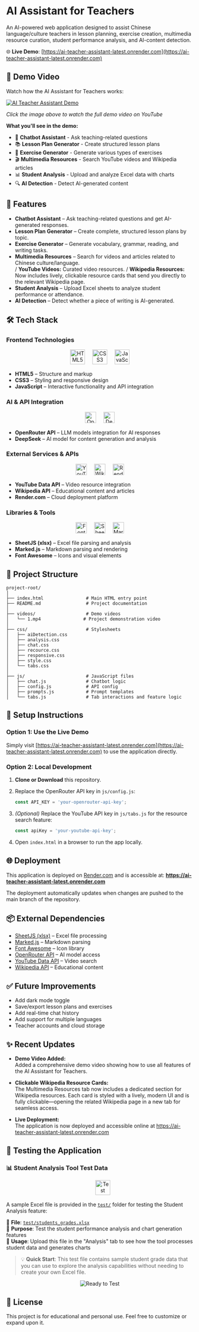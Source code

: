 # AI Assistant for Teachers

An AI-powered web application designed to assist Chinese language/culture teachers in lesson planning, exercise creation, multimedia resource curation, student performance analysis, and AI-content detection.

🌐 **Live Demo**: [https://ai-teacher-assistant-latest.onrender.com](https://ai-teacher-assistant-latest.onrender.com)

## 🎥 Demo Video

Watch how the AI Assistant for Teachers works:

[![AI Teacher Assistant Demo](https://img.youtube.com/vi/YvFdqR2m7bU/maxresdefault.jpg)](https://youtu.be/YvFdqR2m7bU?si=U6owKCYsMg3pLl9q)

*Click the image above to watch the full demo video on YouTube*

**What you'll see in the demo:**
- 🤖 **Chatbot Assistant** - Ask teaching-related questions
- 📚 **Lesson Plan Generator** - Create structured lesson plans
- 📝 **Exercise Generator** - Generate various types of exercises
- 🎬 **Multimedia Resources** - Search YouTube videos and Wikipedia articles
- 📊 **Student Analysis** - Upload and analyze Excel data with charts
- 🔍 **AI Detection** - Detect AI-generated content

## 🚀 Features

- **Chatbot Assistant** – Ask teaching-related questions and get AI-generated responses.
- **Lesson Plan Generator** – Create complete, structured lesson plans by topic.
- **Exercise Generator** – Generate vocabulary, grammar, reading, and writing tasks.
- **Multimedia Resources** – Search for videos and articles related to Chinese culture/language.  
  / **YouTube Videos:** Curated video resources.
  / **Wikipedia Resources:** Now includes lively, clickable resource cards that send you directly to the relevant Wikipedia page.
- **Student Analysis** – Upload Excel sheets to analyze student performance or attendance.
- **AI Detection** – Detect whether a piece of writing is AI-generated.

## 🛠️ Tech Stack

### Frontend Technologies
<div align="center">
  <img src="https://cdn.jsdelivr.net/gh/devicons/devicon/icons/html5/html5-original.svg" height="40" alt="HTML5" />
  <img width="12" />
  <img src="https://cdn.jsdelivr.net/gh/devicons/devicon/icons/css3/css3-original.svg" height="40" alt="CSS3" />
  <img width="12" />
  <img src="https://cdn.jsdelivr.net/gh/devicons/devicon/icons/javascript/javascript-original.svg" height="40" alt="JavaScript" />
</div>

- **HTML5** – Structure and markup
- **CSS3** – Styling and responsive design
- **JavaScript** – Interactive functionality and API integration

### AI & API Integration
<div align="center">
  <img src="https://img.shields.io/badge/OpenRouter-6B46C1?style=for-the-badge" height="30" alt="OpenRouter" />
  <img width="12" />
  <img src="https://img.shields.io/badge/DeepSeek-FF6B6B?style=for-the-badge" height="30" alt="DeepSeek" />
</div>

- **OpenRouter API** – LLM models integration for AI responses
- **DeepSeek** – AI model for content generation and analysis

### External Services & APIs
<div align="center">
  <img src="https://img.shields.io/badge/YouTube-FF0000?style=for-the-badge&logo=youtube&logoColor=white" height="30" alt="YouTube" />
  <img width="12" />
  <img src="https://img.shields.io/badge/Wikipedia-000000?style=for-the-badge&logo=wikipedia&logoColor=white" height="30" alt="Wikipedia" />
  <img width="12" />
  <img src="https://img.shields.io/badge/Render-46E3B7?style=for-the-badge&logo=render&logoColor=white" height="30" alt="Render" />
</div>

- **YouTube Data API** – Video resource integration
- **Wikipedia API** – Educational content and articles
- **Render.com** – Cloud deployment platform

### Libraries & Tools
<div align="center">
  <img src="https://img.shields.io/badge/Font_Awesome-528DD7?style=for-the-badge&logo=font-awesome&logoColor=white" height="30" alt="Font Awesome" />
  <img width="12" />
  <img src="https://img.shields.io/badge/SheetJS-339933?style=for-the-badge&logo=microsoft-excel&logoColor=white" height="30" alt="SheetJS" />
  <img width="12" />
  <img src="https://img.shields.io/badge/Marked.js-000000?style=for-the-badge&logo=markdown&logoColor=white" height="30" alt="Marked.js" />
</div>

- **SheetJS (xlsx)** – Excel file parsing and analysis
- **Marked.js** – Markdown parsing and rendering
- **Font Awesome** – Icons and visual elements

## 📁 Project Structure

```
project-root/
│
├── index.html                # Main HTML entry point
├── README.md                 # Project documentation
│
├── videos/                   # Demo videos
│   └── 1.mp4                # Project demonstration video
│
├── css/                      # Stylesheets
│   ├── aiDetection.css
│   ├── analysis.css
│   ├── chat.css
│   ├── recource.css
│   ├── responsive.css
│   ├── style.css
│   └── tabs.css
│
├── js/                       # JavaScript files
│   ├── chat.js               # Chatbot logic
│   ├── config.js             # API config
│   ├── prompts.js            # Prompt templates
│   └── tabs.js               # Tab interactions and feature logic
```

## 🔧 Setup Instructions

### Option 1: Use the Live Demo
Simply visit [https://ai-teacher-assistant-latest.onrender.com](https://ai-teacher-assistant-latest.onrender.com) to use the application directly.

### Option 2: Local Development
1. **Clone or Download** this repository.
2. Replace the OpenRouter API key in `js/config.js`:

   ```js
   const API_KEY = 'your-openrouter-api-key';
   ```

3. *(Optional)* Replace the YouTube API key in `js/tabs.js` for the resource search feature:

   ```js
   const apiKey = 'your-youtube-api-key';
   ```

4. Open `index.html` in a browser to run the app locally.

## 🌐 Deployment

This application is deployed on [Render.com](https://render.com/) and is accessible at:
**https://ai-teacher-assistant-latest.onrender.com**

The deployment automatically updates when changes are pushed to the main branch of the repository.

## 📦 External Dependencies

- [SheetJS (xlsx)](https://github.com/SheetJS/sheetjs) – Excel file processing
- [Marked.js](https://github.com/markedjs/marked) – Markdown parsing
- [Font Awesome](https://fontawesome.com/) – Icon library
- [OpenRouter API](https://openrouter.ai/) – AI model access
- [YouTube Data API](https://developers.google.com/youtube/v3) – Video search
- [Wikipedia API](https://www.mediawiki.org/wiki/API:Main_page) – Educational content

## ✅ Future Improvements

- Add dark mode toggle
- Save/export lesson plans and exercises
- Add real-time chat history
- Add support for multiple languages
- Teacher accounts and cloud storage

## ✨ Recent Updates

- **Demo Video Added:**  
  Added a comprehensive demo video showing how to use all features of the AI Assistant for Teachers.

- **Clickable Wikipedia Resource Cards:**  
  The Multimedia Resources tab now includes a dedicated section for Wikipedia resources. Each card is styled with a lively, modern UI and is fully clickable—opening the related Wikipedia page in a new tab for seamless access.

- **Live Deployment:**  
  The application is now deployed and accessible online at https://ai-teacher-assistant-latest.onrender.com

## 🧪 Testing the Application

### 📊 Student Analysis Tool Test Data
<div align="center">
  
  <img width="12" />
  <img src="https://img.shields.io/badge/Test_Data-4CAF50?style=for-the-badge&logo=checkmark&logoColor=white" height="40" alt="Test Data" />
</div>

A sample Excel file is provided in the [`test/`](test/) folder for testing the Student Analysis feature:

📁 **File**: [`test/students_grades.xlsx`](test/students_grades.xlsx)  
🎯 **Purpose**: Test the student performance analysis and chart generation features  
🚀 **Usage**: Upload this file in the "Analysis" tab to see how the tool processes student data and generates charts

> 💡 **Quick Start**: This test file contains sample student grade data that you can use to explore the analysis capabilities without needing to create your own Excel file.

<div align="center">
  <img src="https://img.shields.io/badge/Ready_to_Test-28a745?style=flat-square&logo=play&logoColor=white" alt="Ready to Test" />
</div>

## 📄 License

This project is for educational and personal use. Feel free to customize or expand upon it.
